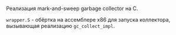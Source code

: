 Реализация mark-and-sweep garbage collector на C.

`wrapper.S` - обёртка на ассемблере x86 для запуска коллектора, вызывающая реализацию `gc_collect_impl`.